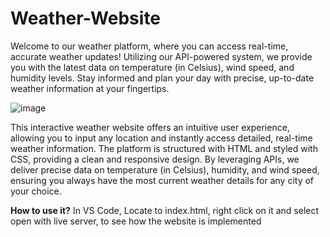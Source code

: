 # Weather-Website
Welcome to our weather platform, where you can access real-time, accurate weather updates! Utilizing our API-powered system, we provide you with the latest data on temperature (in Celsius), wind speed, and humidity levels. Stay informed and plan your day with precise, up-to-date weather information at your fingertips.

![image](https://github.com/user-attachments/assets/b61f2191-bfcc-4f36-afd0-b407cb56421d)


This interactive weather website offers an intuitive user experience, allowing you to input any location and instantly access detailed, real-time weather information. The platform is structured with HTML and styled with CSS, providing a clean and responsive design. By leveraging APIs, we deliver precise data on temperature (in Celsius), humidity, and wind speed, ensuring you always have the most current weather details for any city of your choice.

**How to use it?**
In VS Code, Locate to index.html, right click on it and select open with live server, to see how the website is implemented
